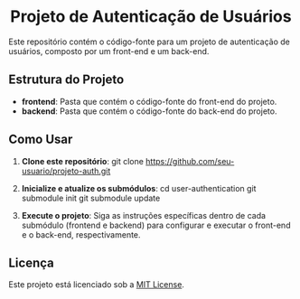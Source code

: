 <div align="center">

# Projeto de Autenticação de Usuários

</div>

Este repositório contém o código-fonte para um projeto de autenticação de usuários, composto por um front-end e um back-end.

## Estrutura do Projeto

- **frontend**: Pasta que contém o código-fonte do front-end do projeto.
- **backend**: Pasta que contém o código-fonte do back-end do projeto.

## Como Usar

1. **Clone este repositório**:
   git clone https://github.com/seu-usuario/projeto-auth.git

2. **Inicialize e atualize os submódulos**:
cd user-authentication
git submodule init
git submodule update

3. **Execute o projeto**:
Siga as instruções específicas dentro de cada submódulo (frontend e backend) para configurar e executar o front-end e o back-end, respectivamente.

## Licença

Este projeto está licenciado sob a [MIT License](LICENSE).